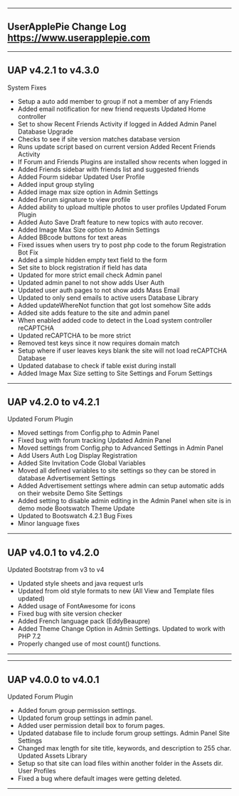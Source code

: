 ----------------------------------------------------------------------------------------
UserApplePie Change Log
https://www.userapplepie.com
----------------------------------------------------------------------------------------

----------------------------------------------------------------------------------------
UAP v4.2.1 to v4.3.0
----------------------------------------------------------------------------------------
System Fixes
 - Setup a auto add member to group if not a member of any
Friends
 - Added email notification for new friend requests
Updated Home controller
 - Set to show Recent Friends Activity if logged in
Added Admin Panel Database Upgrade
 - Checks to see if site version matches database version
 - Runs update script based on current version
Added Recent Friends Activity
 - If Forum and Friends Plugins are installed show recents when logged in
 - Added Friends sidebar with friends list and suggested friends
 - Added Fourm sidebar
Updated User Profile
 - Added input group styling
 - Added image max size option in Admin Settings
 - Added Forum signature to view profile
 - Added ability to upload multiple photos to user profiles
Updated Forum Plugin
 - Added Auto Save Draft feature to new topics with auto recover.
 - Added Image Max Size option to Admin Settings
 - Added BBcode buttons for text areas
 - Fixed issues when users try to post php code to the forum
Registration Bot Fix
 - Added a simple hidden empty text field to the form
 - Set site to block registration if field has data
 - Updated for more strict email check
Admin panel
 - Updated admin panel to not show adds
User Auth
 - Updated user auth pages to not show adds
Mass Email
 - Updated to only send emails to active users
Database Library
 - Added updateWhereNot function that got lost somehow
Site adds
 - Added site adds feature to the site and admin panel  
 - When enabled added code to detect in the Load system controller
reCAPTCHA
 - Updated reCAPTCHA to be more strict
 - Removed test keys since it now requires domain match
 - Setup where if user leaves keys blank the site will not load reCAPTCHA
Database
 - Updated database to check if table exist during install
 - Added Image Max Size setting to Site Settings and Forum Settings

----------------------------------------------------------------------------------------
UAP v4.2.0 to v4.2.1
----------------------------------------------------------------------------------------
Updated Forum Plugin
 - Moved settings from Config.php to Admin Panel
 - Fixed bug with forum tracking
Updated Admin Panel
 - Moved settings from Config.php to Advanced Settings in Admin Panel
 - Add Users Auth Log Display
Registration
 - Added Site Invitation Code
Global Variables
 - Moved all defined variables to site settings so they can be stored in database
Advertisement Settings
 - Added Advertisement settings where admin can setup automatic adds on their website
Demo Site Settings
 - Added setting to disable admin editing in the Admin Panel when site is in demo mode
Bootswatch Theme Update
 - Updated to Bootswatch 4.2.1
Bug Fixes
 - Minor language fixes

----------------------------------------------------------------------------------------
UAP v4.0.1 to v4.2.0
----------------------------------------------------------------------------------------
Updated Bootstrap from v3 to v4
 - Updated style sheets and java request urls
 - Updated from old style formats to new (All View and Template files updated)
 - Added usage of FontAwesome for icons
 - Fixed bug with site version checker
 - Added French language pack (EddyBeaupre)
 - Added Theme Change Option in Admin Settings.
Updated to work with PHP 7.2
 - Properly changed use of most count() functions.
----------------------------------------------------------------------------------------

----------------------------------------------------------------------------------------
UAP v4.0.0 to v4.0.1
----------------------------------------------------------------------------------------
Updated Forum Plugin
 - Added forum group permission settings.
 - Updated forum group settings in admin panel.
 - Added user permission detail box to forum pages.
 - Updated database file to include forum group settings.
Admin Panel Site Settings
 - Changed max length for site title, keywords, and description to 255 char.
Updated Assets Library
 - Setup so that site can load files within another folder in the Assets dir.
User Profiles
 - Fixed a bug where default images were getting deleted.
----------------------------------------------------------------------------------------
